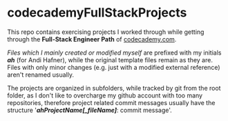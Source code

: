 # codecademyFullStackProjects
This repo contains exercising projects I worked through while getting through the **Full-Stack Engineer Path** of [codecademy.com](https://codecademy.com).

_Files which I mainly created or modified myself_ are prefixed with my initials **_ah_** (for Andi Hafner), while the original template files remain as they are.
Files with only minor changes (e.g. just with a modified external reference) aren't renamed usually.

The projects are organized in subfolders, while tracked by git from the root folder, as I don't like to overcharge my github account with too many repositories,  therefore project related commit messages usually have the structure '**_ahProjectName[\_fileName]_**: commit message'.
 
